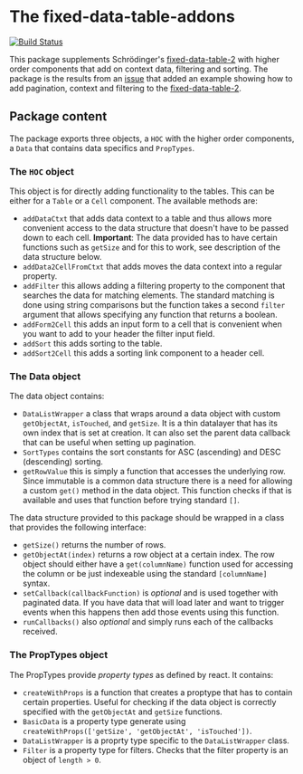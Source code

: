 # The fixed-data-table-addons

[![Build Status](https://travis-ci.org/gforge/fixed-data-table-addons.svg?branch=master)](https://travis-ci.org/gforge/fixed-data-table-addons)


This package supplements Schr&ouml;dinger's [fixed-data-table-2][fdt2] with higher order components that add on context data, filtering and sorting. The package is the results from an [issue][fdt2-issue] that added an example showing how to add pagination, context and filtering to the [fixed-data-table-2][fdt2].

## Package content

The package exports three objects, a `HOC` with the higher order components, a `Data` that contains data specifics and `PropTypes`.

### The `HOC` object

This object is for directly adding functionality to the tables. This can be either for a `Table` or a `Cell` component. The available methods are:

- `addDataCtxt` that adds data context to a table and thus allows more convenient access to the data structure that doesn't have to be passed down to each cell. **Important**: The data provided has to have certain functions such as `getSize` and for this to work, see description of the data structure below.
- `addData2CellFromCtxt` that adds moves the data context into a regular property.
- `addFilter` this allows adding a filtering property to the component that searches the data for matching elements. The standard matching is done using string comparisons but the function takes a second `filter` argument that allows specifying any function that returns a boolean.
- `addForm2Cell` this adds an input form to a cell that is convenient when you want to add to your header the filter input field.
- `addSort` this adds sorting to the table.
- `addSort2Cell` this adds a sorting link component to a header cell.

### The Data object

The data object contains:

- `DataListWrapper` a class that wraps around a data object with custom `getObjectAt`, `isTouched`, and `getSize`. It is a thin datalayer that has its own index that is set at creation. It can also set the parent data callback that can be useful when setting up pagination.
- `SortTypes` contains the sort constants for ASC (ascending) and DESC (descending) sorting.
- `getRowValue` this is simply a function that accesses the underlying row. Since immutable is a common data structure there is a need for allowing a custom `get()` method in the data object. This function checks if that is available and uses that function before trying standard `[]`.

The data structure provided to this package should be wrapped in a class that provides the following interface:

- `getSize()` returns the number of rows.
- `getObjectAt(index)` returns a row object at a certain index. The row object should either have a `get(columnName)` function used for accessing the column or be just indexeable using the standard `[columnName]` syntax.
- `setCallback(callbackFunction)` is *optional* and is used together with paginated data. If you have data that will load later and want to trigger events when this happens then add those events using this function.
- `runCallbacks()` also *optional* and simply runs each of the callbacks received.

### The PropTypes object

The PropTypes provide *property types* as defined by react. It contains:

- `createWithProps` is a function that creates a proptype that has to contain certain properties. Useful for checking if the data object is correctly specified with the `getObjectAt` and `getSize` functions.
- `BasicData` is a property type generate using `createWithProps(['getSize', 'getObjectAt', 'isTouched'])`.
- `DataListWrapper` is a proprty type specific to the `DataListWrapper` class.
- `Filter` is a property type for filters. Checks that the filter property is an object of `length > 0`.

[fdt2]: https://github.com/schrodinger/fixed-data-table-2/
[fdt2-issue]: https://github.com/schrodinger/fixed-data-table-2/issues/76
